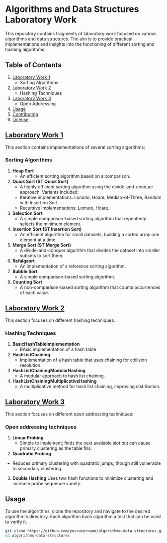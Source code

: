 # Algorithms and Data Structures Laboratory Work

This repository contains fragments of laboratory work focused on various algorithms and data structures. The aim is to provide practical implementations and insights into the functioning of different sorting and hashing algorithms. 

## Table of Contents

1. [Laboratory Work 1](src/Lab_1_SortingAndHeap)
   - Sorting Algorithms
2. [Laboratory Work 2](src/Lab_2_HashingTechniques)
   - Hashing Techniques
3. [Laboratory Work 3](src/Lab_3_OpenAddressingTechniques)
   - Open Addressing
3. [Usage](#usage)
4. [Contributing](#contributing)
5. [License](#license)

## [Laboratory Work 1](src/Lab_1_SortingAndHeap)
This section contains implementations of several sorting algorithms:

### Sorting Algorithms
1. **Heap Sort**
   - An efficient sorting algorithm based on a comparison.
2. **Quick Sort (ST Quick Sort)**
   - A highly efficient sorting algorithm using the divide-and-conquer approach. Variants included:
   - Iterative implementations: Lomuto, Hoare, Median-of-Three, Random with Insertion Sort.
   - Recursive implementations: Lomuto, Hoare.
3. **Selection Sort**
   - A simple comparison-based sorting algorithm that repeatedly selects the minimum element.
4. **Insertion Sort (ST Insertion Sort)**
   - An efficient algorithm for small datasets, building a sorted array one element at a time.
5. **Merge Sort (ST Merge Sort)**
   - A divide-and-conquer algorithm that divides the dataset into smaller subsets to sort them.
6. **Refalgsort**
   - An implementation of a reference sorting algorithm.
7. **Bubble Sort**
   - A simple comparison-based sorting algorithm.
8. **Counting Sort**
   - A non-comparison-based sorting algorithm that counts occurrences of each value.

## [Laboratory Work 2](src/Lab_2_HashingTechniques)
This section focuses on different hashing techniques:

### Hashing Techniques
1. **BasicHashTableImplementation**
   - BAsic implementation of a hash table   
2. **HashListChaining**
   - Implementation of a hash table that uses chaining for collision resolution.
3. **HashListChainingModularHashing**
   - A modular approach to hash list chaining.
4. **HashListChainingMultiplicativeHashing**
   - A multiplicative method for hash list chaining, improving distribution.

## [Laboratory Work 3](src/Lab_3_OpenAddressingTechniques)
This section focuses on different open addressing techniques:

### Open addressing techniques
1. **Linear Probing**
   - Simple to implement; finds the next available slot but can cause primary clustering as the table fills.
2. **Quadratic Probing**
- Reduces primary clustering with quadratic jumps, though still vulnerable to secondary clustering.
3. **Double Hashing**
Uses two hash functions to minimize clustering and increase probe sequence variety.

## Usage
To use the algorithms, clone the repository and navigate to the desired algorithm's directory. Each algorithm Each algorithm a test that can be used to verify it.

```bash
git clone https://github.com/yourusername/algorithms-data-structures.git
cd algorithms-data-structures
